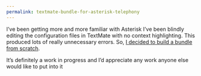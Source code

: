 ```yaml
---
permalink: textmate-bundle-for-asterisk-telephony
---
```

I’ve been getting more and more familiar with Asterisk I’ve been
blindly editing the configuration files in TextMate with no context
highlighting. This produced lots of really unnecessary errors. So, [I
decided to build a bundle from
scratch](http://www.github.com/brycem/asterisk-textmate-bundle).
 
It’s definitely a work in progress and I’d appreciate any work anyone
else would like to put into it
